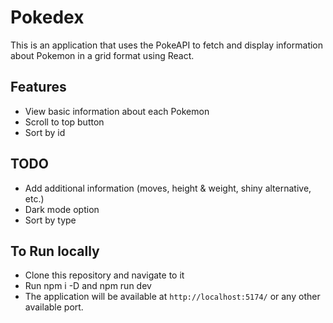 # Pokedex

This is an application that uses the PokeAPI to fetch and display information about Pokemon in a grid format using React.

## Features
- View basic information about each Pokemon
- Scroll to top button
- Sort by id

## TODO
- Add additional information (moves, height & weight, shiny alternative, etc.)
- Dark mode option
- Sort by type

## To Run locally

- Clone this repository and navigate to it
- Run npm i -D and npm run dev
- The application will be available at `http://localhost:5174/` or any other available port.
